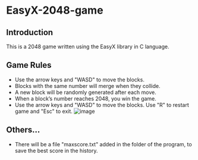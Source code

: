 # EasyX-2048-game

## Introduction

This is a 2048 game written using the EasyX library in C language.

## Game Rules

- Use the arrow keys and "WASD" to move the blocks.
- Blocks with the same number will merge when they collide.
- A new block will be randomly generated after each move.
- When a block’s number reaches 2048, you win the game.
- Use the arrow keys and "WASD" to move the blocks. Use "R" to restart game and "Esc" to exit.
![image](https://github.com/KurotaniTakeo/EasyX-2048-game/assets/131185488/ff2883ff-07fc-41b8-838b-faf668eec408)

## Others...

- There will be a file "maxscore.txt" added in the folder of the program, to save the best score in the history.
